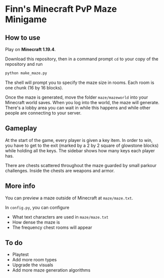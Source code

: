 # Finn's Minecraft PvP Maze Minigame

## How to use

Play on **Minecraft 1.19.4**.

Download this repository, then in a command prompt `cd` to your copy of the repository and run

```bash
python make_maze.py
```

The shell will prompt you to specify the maze size in rooms. Each room is one chunk (16 by 16 blocks).

Once the maze is generated, move the folder `maze/mazeworld` into your Minecraft world saves. When you log into the world, the maze will generate. There's a lobby area you can wait in while this happens and while other people are connecting to your server.

## Gameplay

At the start of the game, every player is given a key item. In order to win, you have to get to the exit (marked by a 2 by 2 square of glowstone blocks) while holding all the keys. The sidebar shows how many keys each player has.

There are chests scattered throughout the maze guarded by small parkour challenges. Inside the chests are weapons and armor.

## More info

You can preview a maze outside of Minecraft at `maze/maze.txt`.

In `config.py`, you can configure

- What text characters are used in `maze/maze.txt`
- How dense the maze is
- The frequency chest rooms will appear

## To do

- Playtest
- Add more room types
- Upgrade the visuals
- Add more maze generation algorithms
